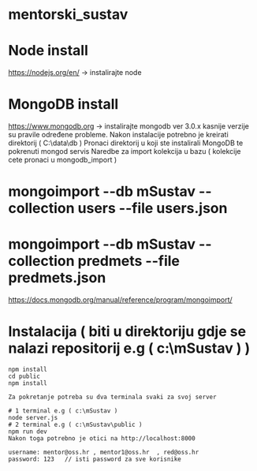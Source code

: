 # mentorski_sustav

# Node install
  
  https://nodejs.org/en/ -> instalirajte node

# MongoDB install
  
  https://www.mongodb.org -> instalirajte mongodb ver 3.0.x kasnije verzije su pravile određene probleme. Nakon instalacije potrebno    je kreirati direktorij ( C:\data\db ) Pronaci direktorij u koji ste instalirali MongoDB te pokrenuti mongod servis Naredbe za import   kolekcija u bazu ( kolekcije cete pronaci u mongodb_import )

  # mongoimport --db mSustav --collection users --file users.json
  # mongoimport --db mSustav --collection predmets --file predmets.json
  
https://docs.mongodb.org/manual/reference/program/mongoimport/

# Instalacija ( biti u direktoriju gdje se nalazi repositorij e.g ( c:\mSustav ) )

    npm install 
    cd public
    npm install 

    Za pokretanje potreba su dva terminala svaki za svoj server

    # 1 terminal e.g ( c:\mSustav )
    node server.js
    # 2 terminal e.g ( c:\mSustav\public )
    npm run dev
    Nakon toga potrebno je otici na http://localhost:8000

    username: mentor@oss.hr , mentor1@oss.hr  , red@oss.hr
    password: 123   // isti password za sve korisnike
